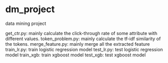 # dm_project
data mining project

get_ctr.py: mainly calculate the click-through rate of some attribute with different values.
token_problem.py: mainly calculate the tf-idf similarity of the tokens.
merge_feature.py: mainly merge all the extracted feature 
train_lr.py: train logistic regression model
test_lr.py: test logistic regression model
train_xgb: train xgboost model
test_xgb: test xgboost model